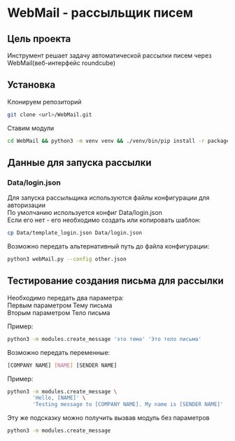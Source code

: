 # WebMail - рассыльщик писем

## Цель проекта
Инструмент решает задачу автоматической рассылки писем через WebMail(веб-интерфейс roundcube)

## Установка
Клонируем репозиторий
```sh
git clone <url>/WebMail.git
```
Ставим модули
```sh
cd WebMail && python3 -m venv venv && ./venv/bin/pip install -r package.txt
```

## Данные для запуска рассылки
### Data/login.json
Для запуска рассыльщика используются файлы конфигурации для авторизации  
По умолчанию используется конфиг Data/login.json  
Если его нет - его необходимо создать или копировать шаблон:
```sh
cp Data/template_login.json Data/login.json
```
Возможно передать альтернативный путь до файла конфигурации:
```sh
python3 webMail.py --config other.json
```

## Тестирование создания письма для рассылки
Необходимо передать два параметра:  
Первым параметром Тему письма  
Вторым параметром Тело письма  

Пример:
```sh
python3 -m modules.create_message 'это тема' 'Это тело письма'
```
Возможно передать переменные:  
```sh
[COMPANY NAME] [NAME] [SENDER NAME]
```
Пример:
```sh
python3 -m modules.create_message \                                                 
        'Hello, [NAME]' \                                                           
        'Testing message to [COMPANY NAME]. My name is [SENDER NAME]' 
```
Эту же подсказку можно получить вызвав модуль без параметров
```sh
python3 -m modules.create_message
```

